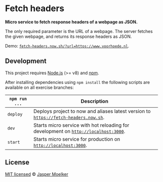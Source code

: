 # Fetch headers

**Micro service to fetch response headers of a webpage as JSON.**

The only required parameter is the URL of a webpage. The server fetches the given webpage,
and returns its response headers as JSON.

Demo: [`fetch-headers.now.sh/?url=https://www.voorhoede.nl`](https://fetch-headers.now.sh/?url=https://www.voorhoede.nl).


## Development

This project requires [Node.js](http://nodejs.org/) (>= v8) and [npm](https://npmjs.org/).

After installing dependencies using `npm install` the following scripts are available on all exercise branches:

`npm run ...` | Description
---|---
`deploy` | Deploys project to now and aliases latest version to [`https://fetch-headers.now.sh`](https://fetch-headers.now.sh).
`dev` | Starts micro service with hot reloading for development on [`http://localhost:3000`](http://localhost:3000).
`start` | Starts micro service for production on [`http://localhost:3000`](http://localhost:3000).


## License

[MIT licensed](license) © [Jasper Moelker](https://twitter.com/jbmoelker)
